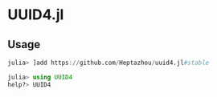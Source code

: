 #	UUID4.jl

##	Usage
```julia
julia> ]add https://github.com/Heptazhou/uuid4.jl#stable

julia> using UUID4
help?> UUID4
```

